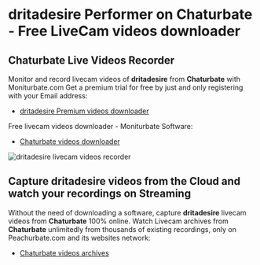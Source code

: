 # dritadesire Performer on Chaturbate - Free LiveCam videos downloader

## Chaturbate Live Videos Recorder

Monitor and record livecam videos of **dritadesire** from **Chaturbate** with Moniturbate.com
Get a premium trial for free by just and only registering with your Email address:
* [dritadesire Premium videos downloader](https://moniturbate.com/request-demo-licence-key.html)

Free livecam videos downloader - Moniturbate Software:
* [Chaturbate videos downloader](https://moniturbate.com/moniturbate-download-software.html)

![dritadesire livecam videos recorder](https://peachurnet.com/templates/moniturbate-software.png)


## Capture dritadesire videos from the Cloud and watch your recordings on Streaming

Without the need of downloading a software, capture **dritadesire** livecam videos from **Chaturbate** 100% online.
Watch Livecam archives from **Chaturbate** unlimitedly from thousands of existing recordings, only on Peachurbate.com and its websites network:
* [Chaturbate videos archives](https://peachurnet.com/)